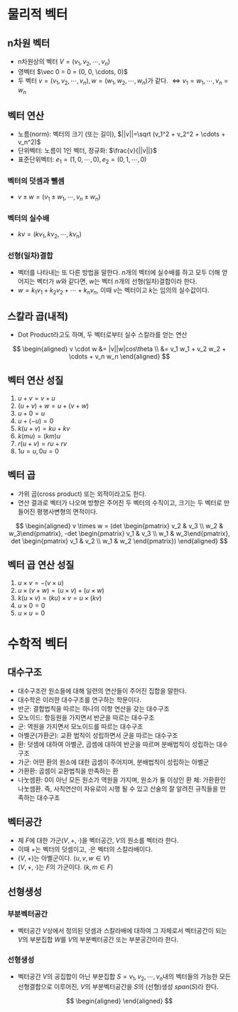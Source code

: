 # 물리적 벡터
## n차원 벡터
- n차원상의 벡터 $V=(v_1, v_2, \cdots, v_n)$
- 영벡터 $\vec 0 = 0 = (0, 0, \cdots, 0)$
- 두 벡터 $v=(v_1, v_2, \cdots, v_n), w=(w_1, w_2, \cdots, w_n)$가 같다. $\Leftrightarrow v_1=w_1, \cdots, v_n=w_n$
## 벡터 연산
- 노름(norm): 벡터의 크기 (또는 길이), $||v||=\sqrt (v_1^2 + v_2^2 + \cdots + v_n^2)$
- 단위벡터: 노름이 1인 벡터, 정규화: $\frac{v}{||v||}$
- 표준단위벡터: $e_1=(1, 0, \cdots, 0), e_2=(0, 1, \cdots, 0)$
### 벡터의 덧셈과 뺄셈
- $v \pm w = (v_1 \pm w_1, \cdots, v_n \pm w_n)$
### 벡터의 실수배
- $kv=(kv_1, kv_2, \cdots, kv_n)$
### 선형(일차)결합
- 벡터를 나타내는 또 다른 방법을 말한다. $n$개의 벡터에 실수배를 하고 모두 더해 얻어지는 벡터가 $w$와 같다면, $w$는 벡터 $n$개의 선형(일차)결합이라 한다.
- $w=k_1v_1 + k_2v_2 + \cdots + k_nv_n$, 이때 $v$는 벡터이고 $k$는 임의의 실수값이다.
## 스칼라 곱(내적)
- Dot Product라고도 하며, 두 벡터로부터 실수 스칼라를 얻는 연산

$$
\begin{aligned}
v \cdot w &= |v||w|cos\theta \\
&= v_1 w_1 + v_2 w_2 + \cdots + v_n w_n
\end{aligned}
$$

## 벡터 연산 성질
1. $u + v = v + u$
2. $(u + v) + w = u + (v + w)$
3. $u + 0 = u$
4. $u + (-u) = 0$
5. $k(u + v) = ku + kv$
6. $k(mu) = (km)u$
7. $r(u + v) = ru + rv$
8. $1u = u, 0u = 0$
## 벡터 곱
- 가위 곱(cross product) 또는 외적이라고도 한다.
- 연산 결과로 벡터가 나오며 방향은 주어진 두 벡터의 수직이고, 크기는 두 벡터로 만들어진 평행사변형의 면적이다.

$$
\begin{aligned}
v \times w = (det \begin{pmatrix} v_2 & v_3 \\
w_2 & w_3\end{pmatrix}, -det \begin{pmatrix} v_1 & v_3 \\
w_1 & w_3\end{pmatrix}, det \begin{pmatrix} v_1 & v_2 \\
w_1 & w_2 \end{pmatrix})
\end{aligned}
$$

## 벡터 곱 연산 성질
1. $u \times v = -(v \times u)$
2. $u \times (v + w) = (u \times v) + (u \times w)$
3. $k(u \times v) = (ku) \times v = u \times (kv)$
4. $u \times 0 = 0$
5. $u \times u = 0$
# 수학적 벡터
## 대수구조
- 대수구조란 원소들에 대해 일련의 연산들이 주어진 집합을 말한다.
- 대수학은 이러한 대수구조를 연구하는 학문이다.
- 반군: 결합법칙을 따르는 하나의 이항 연산을 갖는 대수구조
- 모노이드: 항등원을 가지면서 반군을 따르는 대수구조
- 군: 역원을 가지면서 모노이드를 따르는 대수구조
- 아벨군(가환군): 교환 법칙이 성립하면서 군을 따르는 대수구조
- 환: 덧셈에 대하여 아벨군, 곱셈에 대하여 반군을 따르며 분배법칙이 성립하는 대수구조
- 가군: 어떤 환의 원소에 대한 곱셈이 주어지며, 분배법칙이 성립하는 아벨군
- 가환환: 곱셈이 교환법칙을 만족하는 환
- 나눗셈환: 0이 아닌 모든 원소가 역원을 가지며, 원소가 둘 이상인 환
체: 가환환인 나눗셈환. 즉, 사칙연산이 자유로이 시행 될 수 있고 산술의 잘 알려진 규칙들을 만족하는 대수구조
## 벡터공간
- 체 $F$에 대한 가군($V, +, \cdot$)을 벡터공간, $V$의 원소를 벡터라 한다.
- 이때 $+$는 벡터의 덧셈이고, $\cdot$은 벡터의 스칼라배이다.
- $(V, +)$는 아벨군이다. $(u, v, w \in V)$
- $(V, +, \cdot)$는 $F$의 가군이다. $(k, m \in F)$
## 선형생성
### 부분벡터공간
- 벡터공간 $V$상에서 정의된 덧셈과 스칼라배에 대하여 그 자체로서 벡터공간이 되는 $V$의 부분집합 $W$를 $V$의 부분벡터공간 또는 부분공간이라 한다.
### 선형생성
- 벡터공간 $V$의 공집합이 아닌 부분집합 $S={v_1, v_2, \cdots, v_n}$내의 벡터들의 가능한 모든 선형결합으로 이루어진, $V$의 부분벡터공간을 $S$의 (선형)생성 $span(S)$라 한다.

$$
\begin{aligned}
\end{aligned}
$$